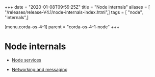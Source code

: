 +++
date = "2020-01-08T09:59:25Z"
title = "Node internals"
aliases = [ "/releases/release-V4.1/node-internals-index.html",]
tags = [ "node", "internals",]

[menu.corda-os-4-1]
parent = "corda-os-4-1-node"
+++


# Node internals


* [Node services](node-services.md)

* [Networking and messaging](messaging.md)



